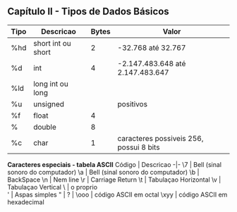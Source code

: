 ## Capítulo II - Tipos de Dados Básicos

Tipo | Descricao | Bytes | Valor 
-|-|-|-
%hd | short int ou short | 2 | -32.768 até 32.767
%d | int | 4 | -2.147.483.648 até 2.147.483.647
%ld | long int ou long | |
%u | unsigned | | positivos 
%f | float | 4 ||
% | double | 8 | | 
%c | char | 1 | caracteres possiveis 256, possui 8 bits 

**Caracteres especiais - tabela ASCII**
Código | Descricao 
-|-
\7 | Bell (sinal sonoro do computador)
\a | Bell (sinal sonoro do computador)
\b | BackSpace
\n | Nem line
\r | Carriage Return
\t | Tabulaçao Horizontal
\v | Tabulaçao Vertical
\\ | o proprio \
\' | Aspas simples
\" |
\? | 
\ooo | código ASCII em octal
\xyy | código ASCII em hexadecimal